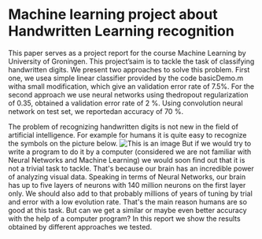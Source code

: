 # Machine learning project about Handwritten Learning recognition

This paper serves as a project report for the course Machine  Learning  by  University  of  Groningen.  This  project’saim  is  to  tackle  the  task  of  classifying  handwritten  digits.  We present two  approaches to solve  this  problem. First one,  we usea simple linear classifier provided by the code basicDemo.m witha  small  modification,  which  give  an  validation  error  rate  of  7.5%.  For  the  second  approach  we  use  neural networks  using  thedropout regularization of 0.35, obtained a validation error rate of 2 %. Using convolution neural network on test set, we reportedan accuracy of 70  %.

The problem of recognizing handwritten digits is not new in the field of artificial intelligence. For example for humans it is quite easy to recognize the symbols on the picture below.
![This is an image](https://github.com/andresgd17/MLProject_HandLearRecog/blob/main/digits.jpeg)
But if we would try to write a program to do it by a computer (considered we are not familiar with Neural Networks and Machine Learning) we would soon find out that it is not a trivial task to tackle. That's because our brain has an incredible power of analyzing visual data. Speaking in terms of Neural Networks, our brain has up to five layers of neurons with 140 million neurons on the first layer only. We should also add to that probably millions of years of tuning by trial and error with a low evolution rate. That's the main reason humans are so good at this task. But can we get a similar or maybe even better accuracy with the help of a computer program? In this report we show the results obtained by different approaches we tested.

